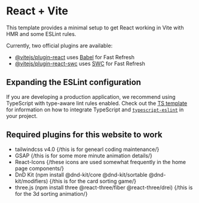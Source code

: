 # React + Vite

This template provides a minimal setup to get React working in Vite with HMR and some ESLint rules.

Currently, two official plugins are available:

- [@vitejs/plugin-react](https://github.com/vitejs/vite-plugin-react/blob/main/packages/plugin-react) uses [Babel](https://babeljs.io/) for Fast Refresh
- [@vitejs/plugin-react-swc](https://github.com/vitejs/vite-plugin-react/blob/main/packages/plugin-react-swc) uses [SWC](https://swc.rs/) for Fast Refresh

## Expanding the ESLint configuration

If you are developing a production application, we recommend using TypeScript with type-aware lint rules enabled. Check out the [TS template](https://github.com/vitejs/vite/tree/main/packages/create-vite/template-react-ts) for information on how to integrate TypeScript and [`typescript-eslint`](https://typescript-eslint.io) in your project.


## Required plugins for this website to work

- tailwindcss v4.0 {/this is for genearl coding maintenance/}
- GSAP {/this is for some more minute animation details/}
- React-Icons {/these icons are used somewhat frequently in the home page components/}
- DnD Kit (npm install @dnd-kit/core @dnd-kit/sortable @dnd-kit/modifiers) {/this is for the card sorting game/}
- three.js (npm install three @react-three/fiber @react-three/drei) {/this is for the 3d sorting animation/}